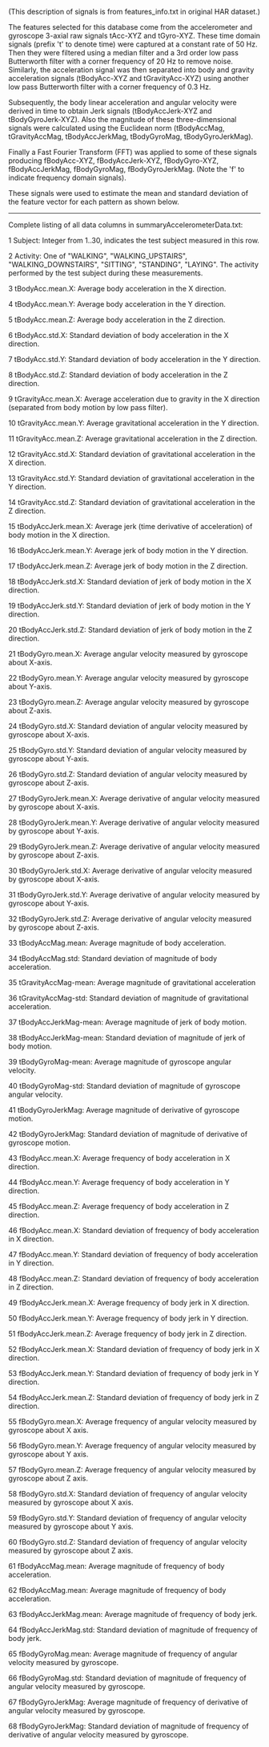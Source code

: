 (This description of signals is from features_info.txt in original HAR dataset.)

The features selected for this database come from the accelerometer and gyroscope 3-axial raw signals 
tAcc-XYZ and tGyro-XYZ. These time domain signals (prefix 't' to denote time) were captured at a constant 
rate of 50 Hz. Then they were filtered using a median filter and a 3rd order low pass Butterworth filter 
with a corner frequency of 20 Hz to remove noise. Similarly, the acceleration signal was then separated 
into body and gravity acceleration signals (tBodyAcc-XYZ and tGravityAcc-XYZ) using another low pass 
Butterworth filter with a corner frequency of 0.3 Hz. 

Subsequently, the body linear acceleration and angular velocity were derived in time to obtain 
Jerk signals (tBodyAccJerk-XYZ and tBodyGyroJerk-XYZ). Also the magnitude of these three-dimensional 
signals were calculated using the Euclidean norm 
(tBodyAccMag, tGravityAccMag, tBodyAccJerkMag, tBodyGyroMag, tBodyGyroJerkMag). 

Finally a Fast Fourier Transform (FFT) was applied to some of these signals producing
fBodyAcc-XYZ, fBodyAccJerk-XYZ, fBodyGyro-XYZ, fBodyAccJerkMag, fBodyGyroMag, fBodyGyroJerkMag. 
(Note the 'f' to indicate frequency domain signals). 

These signals were used to estimate the mean and standard deviation of the feature vector for each pattern as 
shown below.  

---------
Complete listing of all data columns in summaryAccelerometerData.txt:

1 Subject:  Integer from 1..30, indicates the test subject measured in this row.

2 Activity:  One of "WALKING", "WALKING_UPSTAIRS", "WALKING_DOWNSTAIRS",
  "SITTING", "STANDING", "LAYING". The activity performed by the test subject
  during these measurements.

3 tBodyAcc.mean.X:  Average body acceleration in the X direction.

4 tBodyAcc.mean.Y:  Average body acceleration in the Y direction.

5 tBodyAcc.mean.Z:  Average body acceleration in the Z direction.


6 tBodyAcc.std.X:  Standard deviation of body acceleration in the X direction.

7 tBodyAcc.std.Y:  Standard deviation of body acceleration in the Y direction.

8 tBodyAcc.std.Z:  Standard deviation of body acceleration in the Z direction.


9 tGravityAcc.mean.X:  Average acceleration due to gravity in the X direction (separated from body motion by low pass filter).

10 tGravityAcc.mean.Y:  Average gravitational acceleration in the Y direction.

11 tGravityAcc.mean.Z:  Average gravitational acceleration in the Z direction.


12 tGravityAcc.std.X:  Standard deviation of gravitational acceleration in the X direction.

13 tGravityAcc.std.Y:  Standard deviation of gravitational acceleration in the Y direction.

14 tGravityAcc.std.Z:  Standard deviation of gravitational acceleration in the Z direction.


15 tBodyAccJerk.mean.X: Average jerk (time derivative of acceleration) of body motion in the X direction.

16 tBodyAccJerk.mean.Y: Average jerk of body motion in the Y direction.

17 tBodyAccJerk.mean.Z: Average jerk of body motion in the Z direction.


18 tBodyAccJerk.std.X: Standard deviation of jerk of body motion in the X direction.

19 tBodyAccJerk.std.Y: Standard deviation of jerk of body motion in the Y direction.

20 tBodyAccJerk.std.Z: Standard deviation of jerk of body motion in the Z direction.


21 tBodyGyro.mean.X: Average angular velocity measured by gyroscope about X-axis.

22 tBodyGyro.mean.Y: Average angular velocity measured by gyroscope about Y-axis.

23 tBodyGyro.mean.Z: Average angular velocity measured by gyroscope about Z-axis.


24 tBodyGyro.std.X: Standard deviation of angular velocity measured by gyroscope about X-axis.

25 tBodyGyro.std.Y: Standard deviation of angular velocity measured by gyroscope about Y-axis.

26 tBodyGyro.std.Z: Standard deviation of angular velocity measured by gyroscope about Z-axis.


27 tBodyGyroJerk.mean.X: Average derivative of angular velocity measured by gyroscope about X-axis.

28 tBodyGyroJerk.mean.Y: Average derivative of angular velocity measured by gyroscope about Y-axis.

29 tBodyGyroJerk.mean.Z: Average derivative of angular velocity measured by gyroscope about Z-axis.


30 tBodyGyroJerk.std.X: Average derivative of angular velocity measured by gyroscope about X-axis.

31 tBodyGyroJerk.std.Y: Average derivative of angular velocity measured by gyroscope about Y-axis.

32 tBodyGyroJerk.std.Z: Average derivative of angular velocity measured by gyroscope about Z-axis.


33 tBodyAccMag.mean: Average magnitude of body acceleration.

34 tBodyAccMag.std: Standard deviation of magnitude of body acceleration.


35 tGravityAccMag-mean: Average magnitude of gravitational acceleration

36 tGravityAccMag-std: Standard deviation of magnitude of gravitational acceleration.


37 tBodyAccJerkMag-mean: Average magnitude of jerk of body motion.

38 tBodyAccJerkMag-mean: Standard deviation of magnitude of jerk of body motion.


39 tBodyGyroMag-mean:  Average magnitude of gyroscope angular velocity.

40 tBodyGyroMag-std:  Standard deviation of magnitude of gyroscope angular velocity.


41 tBodyGyroJerkMag:  Average magnitude of derivative of gyroscope motion.

42 tBodyGyroJerkMag:  Standard deviation of magnitude of derivative of gyroscope motion.


43 fBodyAcc.mean.X: Average frequency of body acceleration in X direction.

44 fBodyAcc.mean.Y: Average frequency of body acceleration in Y direction.

45 fBodyAcc.mean.Z: Average frequency of body acceleration in Z direction.


46 fBodyAcc.mean.X: Standard deviation of frequency of body acceleration in X direction.

47 fBodyAcc.mean.Y: Standard deviation of frequency of body acceleration in Y direction.

48 fBodyAcc.mean.Z: Standard deviation of frequency of body acceleration in Z direction.


49 fBodyAccJerk.mean.X: Average frequency of body jerk in X direction.

50 fBodyAccJerk.mean.Y: Average frequency of body jerk in Y direction.

51 fBodyAccJerk.mean.Z: Average frequency of body jerk in Z direction.


52 fBodyAccJerk.mean.X: Standard deviation of frequency of body jerk in X direction.

53 fBodyAccJerk.mean.Y: Standard deviation of frequency of body jerk in Y direction.

54 fBodyAccJerk.mean.Z: Standard deviation of frequency of body jerk in Z direction.


55 fBodyGyro.mean.X: Average frequency of angular velocity measured by gyroscope about X axis.

56 fBodyGyro.mean.Y: Average frequency of angular velocity measured by gyroscope about Y axis.

57 fBodyGyro.mean.Z: Average frequency of angular velocity measured by gyroscope about Z axis.


58 fBodyGyro.std.X: Standard deviation of frequency of angular velocity measured by gyroscope about X axis.

59 fBodyGyro.std.Y: Standard deviation of frequency of angular velocity measured by gyroscope about Y axis.

60 fBodyGyro.std.Z: Standard deviation of frequency of angular velocity measured by gyroscope about Z axis.


61 fBodyAccMag.mean: Average magnitude of frequency of body acceleration.

62 fBodyAccMag.mean: Average magnitude of frequency of body acceleration.



63 fBodyAccJerkMag.mean: Average magnitude of frequency of body jerk.

64 fBodyAccJerkMag.std: Standard deviation of magnitude of frequency of body jerk.


65 fBodyGyroMag.mean: Average magnitude of frequency of angular velocity measured by gyroscope.

66 fBodyGyroMag.std: Standard deviation of magnitude of frequency of angular velocity measured by gyroscope.


67 fBodyGyroJerkMag: Average magnitude of frequency of derivative of angular velocity measured by gyroscope.

68 fBodyGyroJerkMag: Standard deviation of magnitude of frequency of derivative of angular velocity measured by gyroscope.
